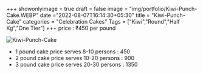 +++
showonlyimage = true
draft = false
image = "img/portfolio/Kiwi-Punch-Cake.WEBP"
date ="2022-08-07T16:14:30+05:30"
title = "Kiwi-Punch-Cake"
categories = "Celebration Cakes"
Tags = ["Kiwi","Round","Half Kg","One Tier"]
+++
price : ₹450 per pound
<!--more-->
![Kiwi-Punch-Cake](/img/portfolio/Kiwi-Punch-Cake.WEBP)
* 1 pound cake price serves 8-10 persons : 450
* 2 pound cake price serves 10-20 persons : 900
* 3 pound cake price serves 20-30 persons : 1350
